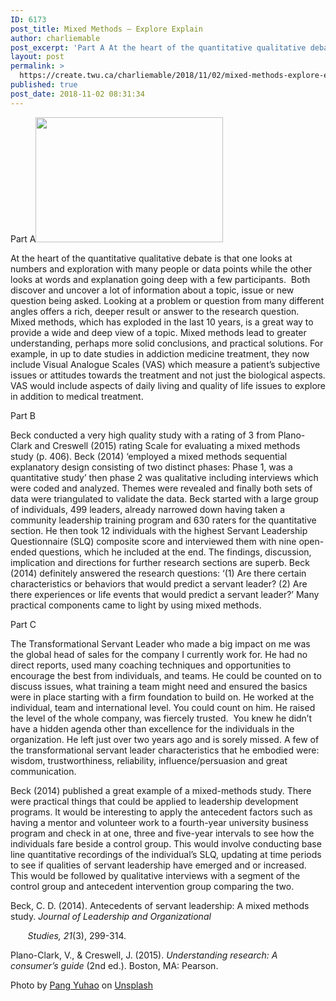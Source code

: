 ```yaml
---
ID: 6173
post_title: Mixed Methods – Explore Explain
author: charliemable
post_excerpt: 'Part A At the heart of the quantitative qualitative debate is that one looks at numbers and exploration with many people or data points while the other looks at words and explanation going deep with a few participants.&nbsp; Both discover and uncover a lot of information about a topic, issue or new question being asked. [&hellip;]'
layout: post
permalink: >
  https://create.twu.ca/charliemable/2018/11/02/mixed-methods-explore-explain/
published: true
post_date: 2018-11-02 08:31:34
---
```

Part A<img class="alignnone size-medium wp-image-362 alignright" src="http://create.twu.ca/charliemable/files/2018/11/pang-yuhao-1128593-unsplash-300x200.jpg" alt="" width="300" height="200" srcset="https://create.twu.ca/charliemable/files/2018/11/pang-yuhao-1128593-unsplash-300x200.jpg 300w, https://create.twu.ca/charliemable/files/2018/11/pang-yuhao-1128593-unsplash-768x512.jpg 768w, https://create.twu.ca/charliemable/files/2018/11/pang-yuhao-1128593-unsplash-1024x683.jpg 1024w, https://create.twu.ca/charliemable/files/2018/11/pang-yuhao-1128593-unsplash-676x451.jpg 676w" sizes="(max-width: 300px) 100vw, 300px" />

At the heart of the quantitative qualitative debate is that one looks at numbers and exploration with many people or data points while the other looks at words and explanation going deep with a few participants.&nbsp; Both discover and uncover a lot of information about a topic, issue or new question being asked. Looking at a problem or question from many different angles offers a rich, deeper result or answer to the research question. Mixed methods, which has exploded in the last 10 years, is a great way to provide a wide and deep view of a topic. Mixed methods lead to greater understanding, perhaps more solid conclusions, and practical solutions. For example, in up to date studies in addiction medicine treatment, they now include Visual Analogue Scales (VAS) which measure a patient’s subjective issues or attitudes towards the treatment and not just the biological aspects. VAS would include aspects of daily living and quality of life issues to explore in addition to medical treatment.

Part B

Beck conducted a very high quality study with a rating of 3 from Plano-Clark and Creswell (2015) rating Scale for evaluating a mixed methods study (p. 406). Beck (2014) ‘employed a mixed methods sequential explanatory design consisting of two distinct phases: Phase 1, was a quantitative study’ then phase 2 was qualitative including interviews which were coded and analyzed. Themes were revealed and finally both sets of data were triangulated to validate the data. Beck started with a large group of individuals, 499 leaders, already narrowed down having taken a community leadership training program and 630 raters for the quantitative section. He then took 12 individuals with the highest Servant Leadership Questionnaire (SLQ) composite score and interviewed them with nine open-ended questions, which he included at the end. The findings, discussion, implication and directions for further research sections are superb. Beck (2014) definitely answered the research questions: ‘(1) Are there certain characteristics or behaviors that would predict a servant leader? (2) Are there experiences or life events that would predict a servant leader?’ Many practical components came to light by using mixed methods.

Part C

The Transformational Servant Leader who made a big impact on me was the global head of sales for the company I currently work for. He had no direct reports, used many coaching techniques and opportunities to encourage the best from individuals, and teams. He could be counted on to discuss issues, what training a team might need and ensured the basics were in place starting with a firm foundation to build on. He worked at the individual, team and international level. You could count on him. He raised the level of the whole company, was fiercely trusted.&nbsp; You knew he didn’t have a hidden agenda other than excellence for the individuals in the organization. He left just over two years ago and is sorely missed. A few of the transformational servant leader characteristics that he embodied were: wisdom, trustworthiness, reliability, influence/persuasion and great communication.

Beck (2014) published a great example of a mixed-methods study. There were practical things that could be applied to leadership development programs. It would be interesting to apply the antecedent factors such as having a mentor and volunteer work to a fourth-year university business program and check in at one, three and five-year intervals to see how the individuals fare beside a control group. This would involve conducting base line quantitative recordings of the individual’s SLQ, updating at time periods to see if qualities of servant leadership have emerged and or increased. This would be followed by qualitative interviews with a segment of the control group and antecedent intervention group comparing the two.

Beck, C. D. (2014). Antecedents of servant leadership: A mixed methods study.&nbsp;<em>Journal of Leadership and Organizational</em>

<em>&nbsp; &nbsp; &nbsp; &nbsp;Studies, 21</em>(3), 299-314.

Plano-Clark, V., &amp; Creswell, J. (2015).&nbsp;<em>Understanding research: A consumer’s guide</em>&nbsp;(2nd ed.). Boston, MA: Pearson.

Photo by&nbsp;<a href="https://unsplash.com/photos/J558nCHFYmY?utm_source=unsplash&amp;utm_medium=referral&amp;utm_content=creditCopyText">Pang Yuhao</a>&nbsp;on&nbsp;<a href="https://unsplash.com/?utm_source=unsplash&amp;utm_medium=referral&amp;utm_content=creditCopyText">Unsplash</a>